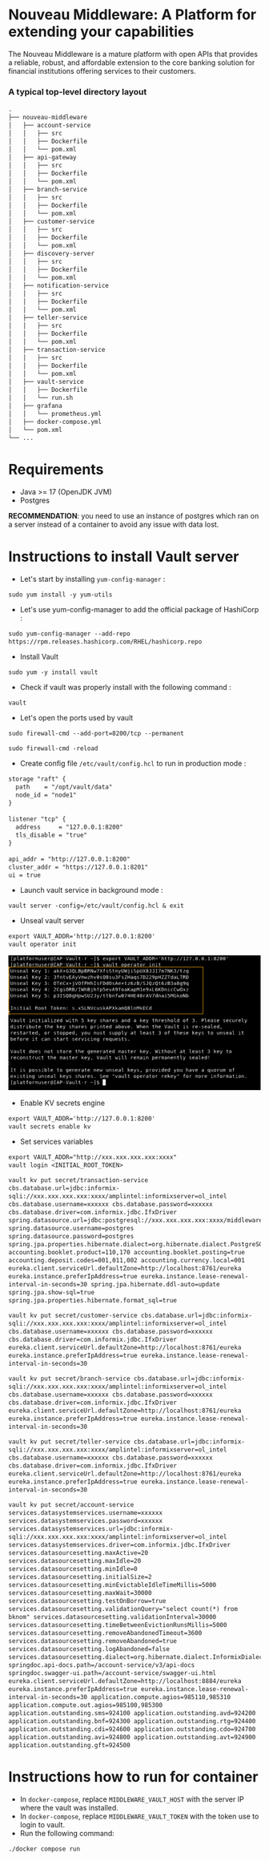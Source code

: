 Nouveau Middleware: A Platform for extending your capabilities
============
The Nouveau Middleware is a mature platform with open APIs that provides a reliable, robust, and affordable extension to the core banking solution for financial institutions offering services to their customers.

### A typical top-level directory layout

    .
    ├── nouveau-middleware
    │   ├── account-service
    │   │   ├── src
    │   │   ├── Dockerfile
    │   │   └── pom.xml
    │   ├── api-gateway
    │   │   ├── src
    │   │   ├── Dockerfile
    │   │   └── pom.xml
    │   ├── branch-service
    │   │   ├── src
    │   │   ├── Dockerfile
    │   │   └── pom.xml
    │   ├── customer-service
    │   │   ├── src
    │   │   ├── Dockerfile
    │   │   └── pom.xml
    │   ├── discovery-server
    │   │   ├── src
    │   │   ├── Dockerfile
    │   │   └── pom.xml
    │   ├── notification-service
    │   │   ├── src
    │   │   ├── Dockerfile
    │   │   └── pom.xml
    │   ├── teller-service
    │   │   ├── src
    │   │   ├── Dockerfile
    │   │   └── pom.xml
    │   ├── transaction-service
    │   │   ├── src
    │   │   ├── Dockerfile
    │   │   └── pom.xml
    │   ├── vault-service
    │   │   ├── Dockerfile
    │   │   └── run.sh
    │   ├── grafana
    │   │   └── prometheus.yml
    │   ├── docker-compose.yml
    │   └── pom.xml
    └── ...

Requirements
============
* Java >= 17 (OpenJDK JVM)
* Postgres

__RECOMMENDATION__: you need to use an instance of postgres which ran on a server instead of a container to avoid any issue with data lost.

Instructions to install Vault server
============
- Let's start by installing `yum-config-manager` :
```
sudo yum install -y yum-utils
```
- Let's use yum-config-manager to add the official package of HashiCorp :
```
sudo yum-config-manager --add-repo https://rpm.releases.hashicorp.com/RHEL/hashicorp.repo
```
- Install Vault
```
sudo yum -y install vault
```
- Check if vault was properly install with the following command :
```
vault
```
- Let's open the ports used by vault
```
sudo firewall-cmd --add-port=8200/tcp --permanent
```
```
sudo firewall-cmd -reload
```
- Create config file `/etc/vault/config.hcl` to run in production mode :
```
storage "raft" {
  path    = "/opt/vault/data"
  node_id = "node1"
}

listener "tcp" {
  address     = "127.0.0.1:8200"
  tls_disable = "true"
}

api_addr = "http://127.0.0.1:8200"
cluster_addr = "https://127.0.0.1:8201"
ui = true
```
- Launch vault service in background mode :
```
vault server -config=/etc/vault/config.hcl & exit
```
- Unseal vault server
```
export VAULT_ADDR='http://127.0.0.1:8200'
vault operator init
```
![img.png](img.png)
- Enable KV secrets engine
```
export VAULT_ADDR='http://127.0.0.1:8200'
vault secrets enable kv
```
- Set services variables
```
export VAULT_ADDR="http://xxx.xxx.xxx.xxx:xxxx"
vault login <INITIAL_ROOT_TOKEN>
```
```
vault kv put secret/transaction-service cbs.database.url=jdbc:informix-sqli://xxx.xxx.xxx.xxx:xxxx/amplintel:informixserver=ol_intel cbs.database.username=xxxxxx cbs.database.password=xxxxxx cbs.database.driver=com.informix.jdbc.IfxDriver spring.datasource.url=jdbc:postgresql://xxx.xxx.xxx.xxx:xxxx/middleware spring.datasource.username=postgres spring.datasource.password=postgres spring.jpa.properties.hibernate.dialect=org.hibernate.dialect.PostgreSQLDialect accounting.booklet.product=110,170 accounting.booklet.posting=true accounting.deposit.codes=001,011,002 accounting.currency.local=001 eureka.client.serviceUrl.defaultZone=http://localhost:8761/eureka eureka.instance.preferIpAddress=true eureka.instance.lease-renewal-interval-in-seconds=30 spring.jpa.hibernate.ddl-auto=update spring.jpa.show-sql=true spring.jpa.properties.hibernate.format_sql=true
```
```
vault kv put secret/customer-service cbs.database.url=jdbc:informix-sqli://xxx.xxx.xxx.xxx:xxxx/amplintel:informixserver=ol_intel cbs.database.username=xxxxxx cbs.database.password=xxxxxx cbs.database.driver=com.informix.jdbc.IfxDriver eureka.client.serviceUrl.defaultZone=http://localhost:8761/eureka eureka.instance.preferIpAddress=true eureka.instance.lease-renewal-interval-in-seconds=30
```
```
vault kv put secret/branch-service cbs.database.url=jdbc:informix-sqli://xxx.xxx.xxx.xxx:xxxx/amplintel:informixserver=ol_intel cbs.database.username=xxxxxx cbs.database.password=xxxxxx cbs.database.driver=com.informix.jdbc.IfxDriver eureka.client.serviceUrl.defaultZone=http://localhost:8761/eureka eureka.instance.preferIpAddress=true eureka.instance.lease-renewal-interval-in-seconds=30
```
```
vault kv put secret/teller-service cbs.database.url=jdbc:informix-sqli://xxx.xxx.xxx.xxx:xxxx/amplintel:informixserver=ol_intel cbs.database.username=xxxxxx cbs.database.password=xxxxxx cbs.database.driver=com.informix.jdbc.IfxDriver eureka.client.serviceUrl.defaultZone=http://localhost:8761/eureka eureka.instance.preferIpAddress=true eureka.instance.lease-renewal-interval-in-seconds=30
```
```
vault kv put secret/account-service services.datasystemservices.username=xxxxxx services.datasystemservices.password=xxxxxx services.datasystemservices.url=jdbc:informix-sqli://xxx.xxx.xxx.xxx:xxxx/amplintel:informixserver=ol_intel services.datasystemservices.driver=com.informix.jdbc.IfxDriver services.datasourcesetting.maxActive=20 services.datasourcesetting.maxIdle=20 services.datasourcesetting.minIdle=0 services.datasourcesetting.initialSize=2 services.datasourcesetting.minEvictableIdleTimeMillis=5000 services.datasourcesetting.maxWait=30000 services.datasourcesetting.testOnBorrow=true services.datasourcesetting.validationQuery="select count(*) from bknom" services.datasourcesetting.validationInterval=30000 services.datasourcesetting.timeBetweenEvictionRunsMillis=5000 services.datasourcesetting.removeAbandonedTimeout=3600 services.datasourcesetting.removeAbandoned=true services.datasourcesetting.logAbandoned=false services.datasourcesetting.dialect=org.hibernate.dialect.InformixDialect springdoc.api-docs.path=/account-service/v3/api-docs springdoc.swagger-ui.path=/account-service/swagger-ui.html eureka.client.serviceUrl.defaultZone=http://localhost:8884/eureka eureka.instance.preferIpAddress=true eureka.instance.lease-renewal-interval-in-seconds=30 application.compute.agios=985110,985310 application.compute.out.agios=985100,985300 application.outstanding.sms=924100 application.outstanding.avd=924200 application.outstanding.bnf=924300 application.outstanding.rtg=924400 application.outstanding.cdi=924600 application.outstanding.cdo=924700 application.outstanding.avi=924800 application.outstanding.avt=924900 application.outstanding.gft=924500
```

Instructions how to run for container
============
- In `docker-compose`, replace `MIDDLEWARE_VAULT_HOST` with the server IP where the vault was installed.
- In `docker-compose`, replace `MIDDLEWARE_VAULT_TOKEN` with the token use to login to vault.
- Run the following command:
```
./docker compose run
```


